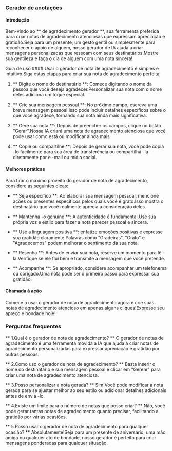 ### Gerador de anotações

#### Introdução
Bem-vindo ao ** de agradecimento gerador **, sua ferramenta preferida para criar notas de agradecimento atenciosas que expressam apreciação e gratidão.Seja para um presente, um gesto gentil ou simplesmente para reconhecer o apoio de alguém, nosso gerador de IA ajuda a criar mensagens personalizadas que ressoam com seus destinatários.Mostre sua gentileza e faça o dia de alguém com uma nota sincera!

Guia de uso ####
Usar o gerador de nota de agradecimento é simples e intuitivo.Siga estas etapas para criar sua nota de agradecimento perfeita:

1. ** Digite o nome do destinatário **: Comece digitando o nome da pessoa que você deseja agradecer.Personalizar sua nota com o nome deles adiciona um toque especial.

2. ** Crie sua mensagem pessoal **: No próximo campo, escreva uma breve mensagem pessoal.Isso pode incluir detalhes específicos sobre o que você agradece, tornando sua nota ainda mais significativa.

3. ** Gere sua nota **: Depois de preencher os campos, clique no botão "Gerar".Nossa IA criará uma nota de agradecimento atenciosa que você pode usar como está ou modificar ainda mais.

4. ** Copie ou compartilhe **: Depois de gerar sua nota, você pode copiá -lo facilmente para sua área de transferência ou compartilhá -la diretamente por e -mail ou mídia social.

#### Melhores práticas
Para tirar o máximo proveito do gerador de nota de agradecimento, considere as seguintes dicas:

- ** Seja específico **: Ao elaborar sua mensagem pessoal, mencione ações ou presentes específicos pelos quais você é grato.Isso mostra o destinatário que você realmente aprecia a consideração deles.

- ** Mantenha -o genuíno **: A autenticidade é fundamental.Use sua própria voz e estilo para fazer a nota parecer pessoal e sincera.

- ** Use a linguagem positiva **: enfatize emoções positivas e expresse sua gratidão claramente.Palavras como "Gradeiras", "Grato" e "Agradecemos" podem melhorar o sentimento da sua nota.

- ** Resenha **: Antes de enviar sua nota, reserve um momento para lê -la.Verifique se ele flui bem e transmite a mensagem que você pretende.

- ** Acompanhe **: Se apropriado, considere acompanhar um telefonema ou obrigado.Uma nota pode ser o primeiro passo para expressar sua gratidão.

#### Chamada à ação
Comece a usar o gerador de nota de agradecimento agora e crie suas notas de agradecimento atencioso em apenas alguns cliques!Expresse seu apreço e bondade hoje!

### Perguntas frequentes

** 1.Qual é o gerador de nota de agradecimento? **
O gerador de notas de agradecimento é uma ferramenta movida a IA que ajuda a criar notas de agradecimento personalizadas para expressar apreciação e gratidão por outras pessoas.

** 2.Como uso o gerador de nota de agradecimento? **
Basta inserir o nome do destinatário e sua mensagem pessoal e clicar em "Gerear" para criar uma nota de agradecimento atenciosa.

** 3.Posso personalizar a nota gerada? **
Sim!Você pode modificar a nota gerada para se ajustar melhor ao seu estilo ou adicionar detalhes adicionais antes de enviá -lo.

** 4.Existe um limite para o número de notas que posso criar? **
Não, você pode gerar tantas notas de agradecimento quanto precisar, facilitando a gratidão por várias ocasiões.

** 5.Posso usar o gerador de nota de agradecimento para qualquer ocasião? **
Absolutamente!Seja para um presente de aniversário, uma mão amiga ou qualquer ato de bondade, nosso gerador é perfeito para criar mensagens ponderadas para qualquer situação.